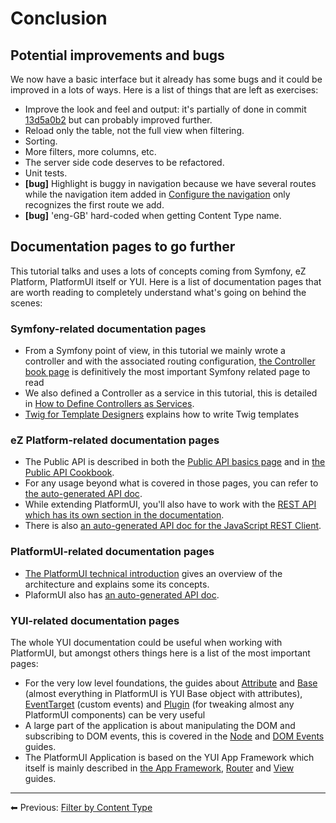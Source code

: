 # Conclusion

## Potential improvements and bugs

We now have a basic interface but it already has some bugs and it could be improved in a lots of ways. Here is a list of things that are left as exercises:

- Improve the look and feel and output: it's partially of done in commit [13d5a0b2](https://github.com/ezsystems/ExtendingPlatformUIConferenceBundle/commit/13d5a0b2f4d957425a751a2cc4cbd6566ed0b57a) but can probably improved further.
- Reload only the table, not the full view when filtering.
- Sorting.
- More filters, more columns, etc.
- The server side code deserves to be refactored.
- Unit tests.
- **\[bug\]** Highlight is buggy in navigation because we have several routes while the navigation item added in [Configure the navigation](5_configure_the_navigation.md) only recognizes the first route we add.
- **\[bug\]** 'eng-GB' hard-coded when getting Content Type name.

## Documentation pages to go further

This tutorial talks and uses a lots of concepts coming from Symfony, eZ Platform, PlatformUI itself or YUI. Here is a list of documentation pages that are worth reading to completely understand what's going on behind the scenes:

### Symfony-related documentation pages

- From a Symfony point of view, in this tutorial we mainly wrote a controller and with the associated routing configuration, [the Controller book page](http://symfony.com/doc/current/book/controller.html) is definitively the most important Symfony related page to read
- We also defined a Controller as a service in this tutorial, this is detailed in [How to Define Controllers as Services](http://symfony.com/doc/current/cookbook/controller/service.html).
- [Twig for Template Designers](http://twig.sensiolabs.org/doc/templates.html) explains how to write Twig templates

### eZ Platform-related documentation pages

- The Public API is described in both the [Public API basics page](../../api/public_php_api_customization.md) and in [the Public API Cookbook](../../api/public_php_api.md#public-api-guide).
- For any usage beyond what is covered in those pages, you can refer to [the auto-generated API doc](http://apidoc.ez.no/sami/trunk/NS/html/index.html).
- While extending PlatformUI, you'll also have to work with the [REST API which has its own section in the documentation](../../api/rest_api_guide.md).
- There is also [an auto-generated API doc for the JavaScript REST Client](http://ezsystems.github.io/javascript-rest-client/).

### PlatformUI-related documentation pages

- [The PlatformUI technical introduction](../../guide/architecture.md) gives an overview of the architecture and explains some its concepts.
- PlaformUI also has [an auto-generated API doc](http://ezsystems.github.io/platformui-javascript-api/).

### YUI-related documentation pages

The whole YUI documentation could be useful when working with PlatformUI, but amongst others things here is a list of the most important pages:

- For the very low level foundations, the guides about [Attribute](http://yuilibrary.com/yui/docs/attribute/) and [Base](http://yuilibrary.com/yui/docs/base/) (almost everything in PlatformUI is YUI Base object with attributes), [EventTarget](http://yuilibrary.com/yui/docs/event-custom/) (custom events) and [Plugin](http://yuilibrary.com/yui/docs/plugin/) (for tweaking almost any PlatformUI components) can be very useful
- A large part of the application is about manipulating the DOM and subscribing to DOM events, this is covered in the [Node](http://yuilibrary.com/yui/docs/node/) and [DOM Events](http://yuilibrary.com/yui/docs/event/) guides.
- The PlatformUI Application is based on the YUI App Framework which itself is mainly described in [the App Framework](http://yuilibrary.com/yui/docs/app/), [Router](http://yuilibrary.com/yui/docs/router/) and [View](http://yuilibrary.com/yui/docs/view/) guides.

------

⬅ Previous: [Filter by Content Type](8_filter_by_content_type.md)
